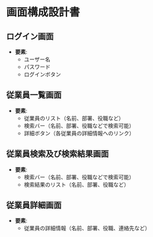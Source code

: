 # 画面構成設計書

## ログイン画面

- **要素**:
  - ユーザー名
  - パスワード
  - ログインボタン

## 従業員一覧画面

- **要素**:
  - 従業員のリスト（名前、部署、役職など）
  - 検索バー（名前、部署、役職などで検索可能）
  - 詳細ボタン（各従業員の詳細情報へのリンク）

## 従業員検索及び検索結果画面

- **要素**:
  - 検索バー（名前、部署、役職などで検索可能）
  - 検索結果のリスト（名前、部署、役職など）

## 従業員詳細画面

- **要素**:
  - 従業員の詳細情報（名前、部署、役職、連絡先など）
